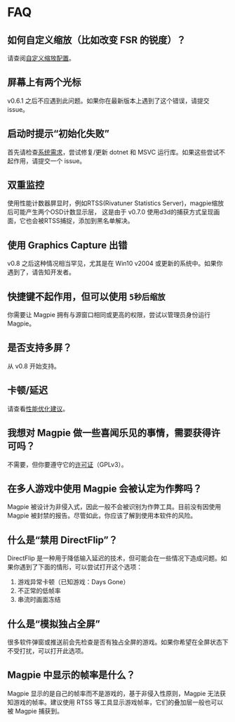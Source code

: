 # FAQ

## 如何自定义缩放（比如改变 FSR 的锐度）？

请查阅[自定义缩放配置](https://github.com/Blinue/Magpie/wiki/%E8%87%AA%E5%AE%9A%E4%B9%89%E7%BC%A9%E6%94%BE%E9%85%8D%E7%BD%AE)。

## 屏幕上有两个光标

v0.6.1 之后不应遇到此问题。如果你在最新版本上遇到了这个错误，请提交 issue。

## 启动时提示“初始化失败”

首先请检查[系统需求](https://github.com/Blinue/Magpie/blob/master/README.md#%E7%B3%BB%E7%BB%9F%E9%9C%80%E6%B1%82)，尝试修复/更新 dotnet 和 MSVC 运行库。如果这些尝试不起作用，请提交一个 issue。

## 双重监控

使用性能计数器屏显时，例如RTSS(Rivatuner Statistics Server)，magpie缩放后可能产生两个OSD计数显示层，
这是由于 v0.7.0 使用d3d的捕获方式呈现画面，它也会被RTSS捕捉，添加到黑名单解决。

## 使用 Graphics Capture 出错

v0.8 之后这种情况相当罕见，尤其是在 Win10 v2004 或更新的系统中。如果你遇到了，请告知开发者。

## 快捷键不起作用，但可以使用 `5秒后缩放`

你需要让 Magpie 拥有与源窗口相同或更高的权限，尝试以管理员身份运行 Magpie。

## 是否支持多屏？

从 v0.8 开始支持。

## 卡顿/延迟

请查看[性能优化建议](https://github.com/Blinue/Magpie/wiki/%E6%80%A7%E8%83%BD%E4%BC%98%E5%8C%96%E5%BB%BA%E8%AE%AE)。

## 我想对 Magpie 做一些喜闻乐见的事情，需要获得许可吗？

不需要，但你要遵守它的[许可证](https://github.com/Blinue/Magpie/blob/master/LICENSE)（GPLv3）。

## 在多人游戏中使用 Magpie 会被认定为作弊吗？

Magpie 被设计为非侵入式，因此一般不会被识别为作弊工具。目前没有因使用 Magpie 被封禁的报告。尽管如此，你应该了解到使用本软件的风险。

## 什么是“禁用 DirectFlip”？

DirectFlip 是一种用于降低输入延迟的技术，但可能会在一些情况下造成问题。如果你遇到了下面的情形，可以尝试打开这个选项：

1. 游戏异常卡顿（已知游戏：Days Gone）
2. 不正常的低帧率
3. 串流时画面冻结

## 什么是“模拟独占全屏”

很多软件弹窗或推送前会先检查是否有独占全屏的游戏。如果你希望在全屏状态下不受打扰，可以打开此选项。

## Magpie 中显示的帧率是什么？

Magpie 显示的是自己的帧率而不是游戏的，基于非侵入性原则，Magpie 无法获知游戏的帧率。建议使用 RTSS 等工具显示游戏帧率，它们的叠加层一般也可以被 Magpie 捕获到。
